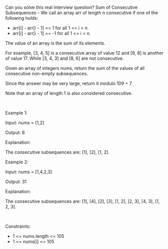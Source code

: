 Can you solve this real interview question? Sum of Consecutive Subsequences - We call an array arr of length n consecutive if one of the following holds:

 * arr[i] - arr[i - 1] == 1 for all 1 <= i < n.
 * arr[i] - arr[i - 1] == -1 for all 1 <= i < n.

The value of an array is the sum of its elements.

For example, [3, 4, 5] is a consecutive array of value 12 and [9, 8] is another of value 17. While [3, 4, 3] and [8, 6] are not consecutive.

Given an array of integers nums, return the sum of the values of all consecutive non-empty subsequences.

Since the answer may be very large, return it modulo 109 + 7.

Note that an array of length 1 is also considered consecutive.

 

Example 1:

Input: nums = [1,2]

Output: 6

Explanation:

The consecutive subsequences are: [1], [2], [1, 2].

Example 2:

Input: nums = [1,4,2,3]

Output: 31

Explanation:

The consecutive subsequences are: [1], [4], [2], [3], [1, 2], [2, 3], [4, 3], [1, 2, 3].

 

Constraints:

 * 1 <= nums.length <= 105
 * 1 <= nums[i] <= 105